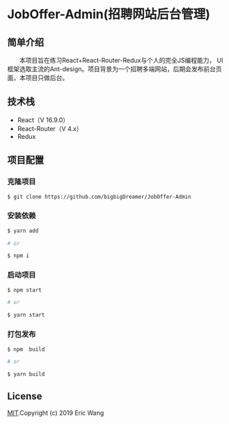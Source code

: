 # JobOffer-Admin(招聘网站后台管理)

## 简单介绍

&emsp;&emsp;本项目旨在练习React+React-Router-Redux与个人的完全JS编程能力，
UI框架选取主流的Ant-design。项目背景为一个招聘多端网站，后期会发布前台页面，本项目只做后台。

## 技术栈

- React（V 16.9.0）
- React-Router（V 4.x）
- Redux 

## 项目配置

### 克隆项目

```bash
$ git clone https://github.com/bigbigDreamer/JobOffer-Admin
```

### 安装依赖

```bash
$ yarn add 

# or

$ npm i 
```

### 启动项目

```bash
$ npm start

# or

$ yarn start
```

### 打包发布

```bash
$ npm  build

# or

$ yarn build
```

## License 

[MIT]().Copyright (c) 2019 Eric Wang
